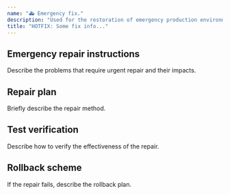 ```yaml
---
name: "🚑 Emergency fix."
description: "Used for the restoration of emergency production environments."
title: "HOTFIX: Some fix info..."
---
```


## Emergency repair instructions
Describe the problems that require urgent repair and their impacts.

## Repair plan
Briefly describe the repair method.

## Test verification
Describe how to verify the effectiveness of the repair.

## Rollback scheme
If the repair fails, describe the rollback plan.
